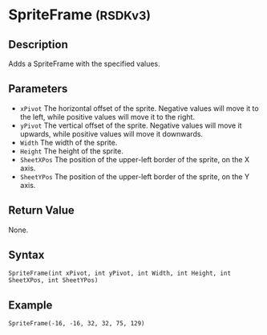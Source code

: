 # SpriteFrame <small>(RSDKv3)</small>

## Description
Adds a SpriteFrame with the specified values.

## Parameters
- `xPivot`
The horizontal offset of the sprite. Negative values will move it to the left, while positive values will move it to the right.
- `yPivot`
The vertical offset of the sprite. Negative values will move it upwards, while positive values will move it downwards.
- `Width`
The width of the sprite.
- `Height`
The height of the sprite.
- `SheetXPos`
The position of the upper-left border of the sprite, on the X axis.
- `SheetYPos`
The position of the upper-left border of the sprite, on the Y axis.

## Return Value
None.

## Syntax
```
SpriteFrame(int xPivot, int yPivot, int Width, int Height, int SheetXPos, int SheetYPos)
```

## Example
```
SpriteFrame(-16, -16, 32, 32, 75, 129)
```